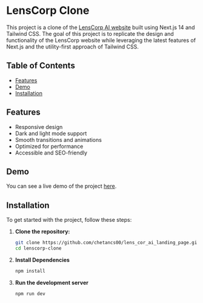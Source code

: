 # LensCorp Clone

This project is a clone of the [LensCorp AI website](https://lenscorp.ai/) built using Next.js 14 and Tailwind CSS. The goal of this project is to replicate the design and functionality of the LensCorp website while leveraging the latest features of Next.js and the utility-first approach of Tailwind CSS.

## Table of Contents

- [Features](#features)
- [Demo](#demo)
- [Installation](#installation)

## Features

- Responsive design
- Dark and light mode support
- Smooth transitions and animations
- Optimized for performance
- Accessible and SEO-friendly

## Demo

You can see a live demo of the project [here](https://lens-cor-ai-landing-page.vercel.app/).

## Installation

To get started with the project, follow these steps:

1. **Clone the repository:**

   ```bash
   git clone https://github.com/chetancs00/lens_cor_ai_landing_page.git
   cd lenscorp-clone

2. **Install Dependencies**
    ```bash
    npm install

3. **Run the development server**
    ```bash
    npm run dev
